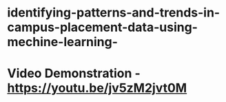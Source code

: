 # identifying-patterns-and-trends-in-campus-placement-data-using-mechine-learning-
# Video Demonstration - https://youtu.be/jv5zM2jvt0M
